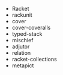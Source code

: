 * Racket
* rackunit
* cover
* cover-coveralls
* typed-stack
* mischief
* adjutor
* relation
* racket-collections
* metapict
